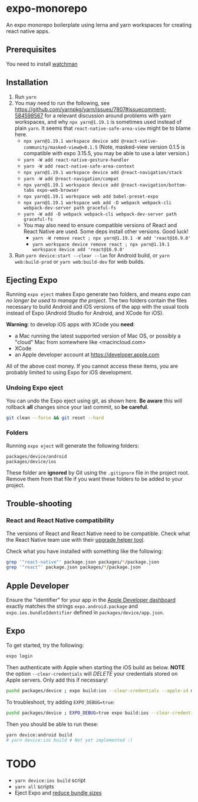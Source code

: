 # expo-monorepo

An expo monorepo boilerplate using lerna and yarn workspaces for creating react native apps.

## Prerequisites

You need to install [watchman](https://facebook.github.io/watchman/)

## Installation

1. Run `yarn`
1. You may need to run the following, see <https://github.com/yarnpkg/yarn/issues/7807#issuecomment-584598567> for a relevant discussion around problems with yarn workspaces, and why `npx yarn@1.19.1` is sometimes used instead of plain `yarn`. It seems that `react-native-safe-area-view` might be to blame here.
    - `npx yarn@1.19.1 workspace device add @react-native-community/masked-view@=0.1.5` (Note, masked-view version 0.1.5 is compatible with expo 3.15.5, you may be able to use a later version.)
    - `yarn -W add react-native-gesture-handler`
    - `yarn -W add react-native-safe-area-context`
    - `npx yarn@1.19.1 workspace device add @react-navigation/stack`
    - `yarn -W add @react-navigation/compat`
    - `npx yarn@1.19.1 workspace device add @react-navigation/bottom-tabs expo-web-browser`
    - `npx yarn@1.19.1 workspace web add babel-preset-expo`
    - `npx yarn@1.19.1 workspace web add -D webpack webpack-cli webpack-dev-server path graceful-fs`
    - `yarn -W add -D webpack webpack-cli webpack-dev-server path graceful-fs`
    - You may also need to ensure compatible versions of React and React Native are used. Some deps install other versions. Good luck!
        - `yarn -W remove react ; npx yarn@1.19.1 -W add 'react@16.9.0'`
        - `yarn workspace device remove react ; npx yarn@1.19.1 workspace device add 'react@16.9.0'`
1. Run `yarn device:start --clear --lan` for Android build, or `yarn web:build-prod` or `yarn web:build-dev` for web builds.


## Ejecting Expo

Running `expo eject` makes Expo generate two folders, and means _expo can no longer be used to manage the project_. The two folders contain the files necessary to build Android and iOS versions of the app with the usual tools instead of Expo (Android Studio for Android, and XCode for iOS).

**Warning**: to develop iOS apps with XCode you **need**:

- a Mac running the latest supported version of Mac OS, or possibly a "cloud" Mac from somewhere like <macincloud.com>
- XCode
- an Apple developer account at <https://developer.apple.com>

All of the above cost money. If you cannot access these items, you are probably limited to using Expo for iOS development.


### Undoing Expo eject

You can undo the Expo eject using git, as shown here. **Be aware** this will rollback **all** changes since your last commit, so **be careful**.

```sh
git clean --force && git reset --hard
```

### Folders

Running `expo eject` will generate the following folders:

```plain
packages/device/android
packages/device/ios
```

These folder are **ignored** by Git using the `.gitignore` file in the project root. Remove them from that file if you want these folders to be added to your project.


## Trouble-shooting

### React and React Native compatibility

The versions of React and React Native need to be compatible. Check what the React Native team use with their [upgrade helper tool](https://react-native-community.github.io/upgrade-helper/?from=0.61.0&to=0.62.0-rc.0).

Check what you have installed with something like the following:

```sh
grep '"react-native"' package.json packages/*/package.json
grep '"react"' package.json packages/*/package.json
```

## Apple Developer

Ensure the "identifier" for your app in the [Apple Developer dashboard](https://developer.apple.com/account) exactly matches the strings `expo.android.package` and `expo.ios.bundleIdentifier` defined in `packages/device/app.json`.


## Expo

To get started, try the following:

```sh
expo login
```

Then authenticate with Apple when starting the iOS build as below. **NOTE** the option `--clear-credentials` will *DELETE* your credentials stored on Apple servers. Only add this if necessary!

```sh
pushd packages/device ; expo build:ios --clear-credentials --apple-id my@appleId.com ; popd
```

To troubleshoot, try adding `EXPO_DEBUG=true`:

```sh
pushd packages/device ; EXPO_DEBUG=true expo build:ios --clear-credentials --apple-id my@appleId.com ; popd
```


Then you should be able to run these:

```sh
yarn device:android build
# yarn device:ios build # Not yet implemented :(
```

# TODO

- `yarn device:ios build` script
- `yarn all` scripts
- Eject Expo and [reduce bundle sizes](https://medium.com/@aswinmohanme/how-i-reduced-the-size-of-my-react-native-app-by-86-27be72bba640)
